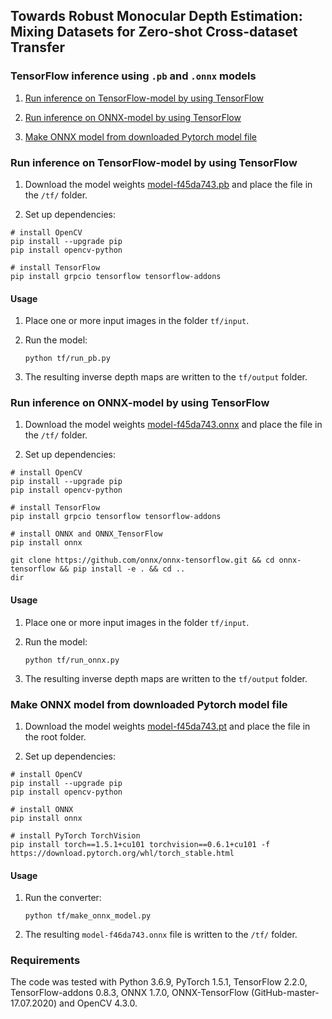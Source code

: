 ## Towards Robust Monocular Depth Estimation: Mixing Datasets for Zero-shot Cross-dataset Transfer

### TensorFlow inference using `.pb` and `.onnx` models

1. [Run inference on TensorFlow-model by using TensorFlow](#run-inference-on-tensorflow-model-by-using-tensorFlow)

2. [Run inference on ONNX-model by using TensorFlow](#run-inference-on-onnx-model-by-using-tensorflow)

3. [Make ONNX model from downloaded Pytorch model file](#make-onnx-model-from-downloaded-pytorch-model-file)


### Run inference on TensorFlow-model by using TensorFlow

1) Download the model weights [model-f45da743.pb](https://github.com/AlexeyAB/MiDaS/releases/download/v2/model-f46da743.pb) and place the
file in the `/tf/` folder.

2) Set up dependencies: 

```shell
# install OpenCV
pip install --upgrade pip
pip install opencv-python

# install TensorFlow
pip install grpcio tensorflow tensorflow-addons
```

#### Usage

1) Place one or more input images in the folder `tf/input`.

2) Run the model:

    ```shell
    python tf/run_pb.py
    ```

3) The resulting inverse depth maps are written to the `tf/output` folder.


### Run inference on ONNX-model by using TensorFlow

1) Download the model weights [model-f45da743.onnx](https://github.com/AlexeyAB/MiDaS/releases/download/v2/model-f46da743.onnx) and place the
file in the `/tf/` folder.

2) Set up dependencies: 

```shell
# install OpenCV
pip install --upgrade pip
pip install opencv-python

# install TensorFlow
pip install grpcio tensorflow tensorflow-addons

# install ONNX and ONNX_TensorFlow
pip install onnx

git clone https://github.com/onnx/onnx-tensorflow.git && cd onnx-tensorflow && pip install -e . && cd ..
dir
```

#### Usage

1) Place one or more input images in the folder `tf/input`.

2) Run the model:

    ```shell
    python tf/run_onnx.py
    ```

3) The resulting inverse depth maps are written to the `tf/output` folder.



### Make ONNX model from downloaded Pytorch model file

1) Download the model weights [model-f45da743.pt](https://github.com/intel-isl/MiDaS/releases/download/v2/model-f46da743.pt) and place the
file in the root folder.

2) Set up dependencies: 

```shell
# install OpenCV
pip install --upgrade pip
pip install opencv-python

# install ONNX
pip install onnx

# install PyTorch TorchVision
pip install torch==1.5.1+cu101 torchvision==0.6.1+cu101 -f https://download.pytorch.org/whl/torch_stable.html
```

#### Usage

1) Run the converter:

    ```shell
    python tf/make_onnx_model.py
    ```

2) The resulting `model-f46da743.onnx` file is written to the `/tf/` folder.


### Requirements

   The code was tested with Python 3.6.9, PyTorch 1.5.1, TensorFlow 2.2.0, TensorFlow-addons 0.8.3, ONNX 1.7.0, ONNX-TensorFlow (GitHub-master-17.07.2020) and OpenCV 4.3.0.

   